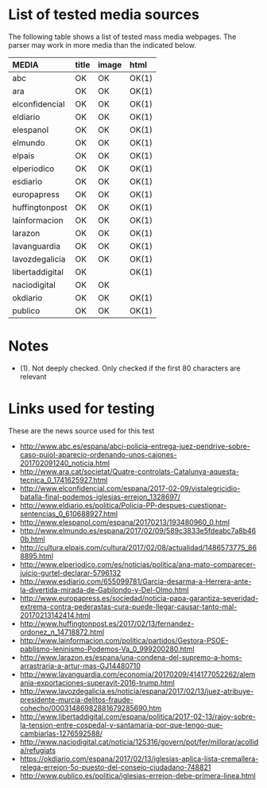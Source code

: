 # List of tested media sources

The following table shows a list of tested mass media webpages. The parser may work in more media than the indicated below.

| MEDIA                 | title  | image | html |
|:----------------------|:-------|:------|:-----|
| abc                   | OK     | OK    | OK(1)|
| ara                   | OK     | OK    | OK(1)|
| elconfidencial        | OK     | OK    | OK(1)|
| eldiario              | OK     | OK    | OK(1)|
| elespanol             | OK     | OK    | OK(1)|
| elmundo               | OK     | OK    | OK(1)|
| elpais                | OK     | OK    | OK(1)|
| elperiodico           | OK     | OK    | OK(1)|
| esdiario              | OK     | OK    | OK(1)|
| europapress           | OK     | OK    | OK(1)|
| huffingtonpost        | OK     | OK    | OK(1)|
| lainformacion         | OK     | OK    | OK(1)|
| larazon               | OK     | OK    | OK(1)|
| lavanguardia          | OK     | OK    | OK(1)|
| lavozdegalicia        | OK     | OK    | OK(1)|
| libertaddigital       | OK     |       | OK(1)|
| naciodigital          | OK     | OK    |      |
| okdiario              | OK     | OK    | OK(1)|
| publico               | OK     | OK    | OK(1)|

# Notes

* (1). Not deeply checked. Only checked if the first 80 characters are relevant

# Links used for testing

These are the news source used for this test

* http://www.abc.es/espana/abci-policia-entrega-juez-pendrive-sobre-caso-pujol-aparecio-ordenando-unos-cajones-201702091240_noticia.html
* http://www.ara.cat/societat/Quatre-controlats-Catalunya-aquesta-tecnica_0_1741625927.html
* http://www.elconfidencial.com/espana/2017-02-09/vistalegricidio-batalla-final-podemos-iglesias-errejon_1328697/
* http://www.eldiario.es/politica/Policia-PP-despues-cuestionar-sentencias_0_610688927.html
* http://www.elespanol.com/espana/20170213/193480960_0.html
* http://www.elmundo.es/espana/2017/02/09/589c3833e5fdeabc7a8b460b.html
* http://cultura.elpais.com/cultura/2017/02/08/actualidad/1486573775_868895.html
* http://www.elperiodico.com/es/noticias/politica/ana-mato-comparecer-juicio-gurtel-declarar-5796132
* http://www.esdiario.com/655099781/Garcia-desarma-a-Herrera-ante-la-divertida-mirada-de-Gabilondo-y-Del-Olmo.html
* http://www.europapress.es/sociedad/noticia-papa-garantiza-severidad-extrema-contra-pederastas-cura-puede-llegar-causar-tanto-mal-20170213142414.html
* http://www.huffingtonpost.es/2017/02/13/fernandez-ordonez_n_14718872.html
* http://www.lainformacion.com/politica/partidos/Gestora-PSOE-pablismo-leninismo-Podemos-Va_0_999200280.html
* http://www.larazon.es/espana/una-condena-del-supremo-a-homs-arrastraria-a-artur-mas-GJ14480710
* http://www.lavanguardia.com/economia/20170209/414177052262/alemania-exportaciones-superavit-2016-trump.html
* http://www.lavozdegalicia.es/noticia/espana/2017/02/13/juez-atribuye-presidente-murcia-delitos-fraude-cohecho/00031486982881679285690.htm
* http://www.libertaddigital.com/espana/politica/2017-02-13/rajoy-sobre-la-tension-entre-cospedal-y-santamaria-por-que-tengo-que-cambiarlas-1276592588/
* http://www.naciodigital.cat/noticia/125316/govern/pot/fer/millorar/acollida/refugiats
* https://okdiario.com/espana/2017/02/13/iglesias-aplica-lista-cremallera-relega-errejon-5o-puesto-del-consejo-ciudadano-748821
* http://www.publico.es/politica/iglesias-errejon-debe-primera-linea.html
